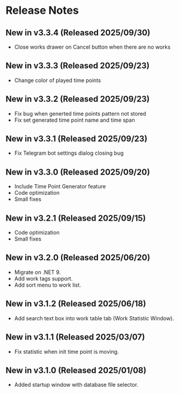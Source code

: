 ﻿# Release Notes
## New in v3.3.4 (Released 2025/09/30)
* Close works drawer on Cancel button when there are no works
## New in v3.3.3 (Released 2025/09/23)
* Change color of played time points
## New in v3.3.2 (Released 2025/09/23)
* Fix bug when generted time points pattern not stored
* Fix set generated time point name and time span
## New in v3.3.1 (Released 2025/09/23)
* Fix Telegram bot settings dialog closing bug
## New in v3.3.0 (Released 2025/09/20)
* Include Time Point Generator feature
* Code optimization
* Small fixes
## New in v3.2.1 (Released 2025/09/15)
* Code optimization
* Small fixes
## New in v3.2.0 (Released 2025/06/20)
* Migrate on .NET 9.
* Add work tags support.
* Add sort menu to work list.
## New in v3.1.2 (Released 2025/06/18)
* Add search text box into work table tab (Work Statistic Window).
## New in v3.1.1 (Released 2025/03/07)
* Fix statistic when init time point is moving.
## New in v3.1.0 (Released 2025/01/08)
* Added startup window with database file selector.